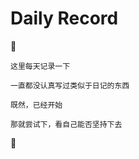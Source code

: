 # Daily Record

:cake:

```
这里每天记录一下

一直都没认真写过类似于日记的东西

既然，已经开始

那就尝试下，看自己能否坚持下去

```

:beer:

<!-- ::: danger weather
this is warning
:::

```js
export default {
  name: "MyComponent",
  -- ...
};
```

:::details FIND STH
NOTHING
::: -->
